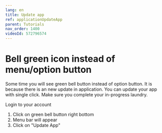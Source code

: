 ```yaml
---
lang: en
title: Update app
ref: applicationUpdateApp
parent: Tutorials
nav_order: 1400
videoId: 572796574
---
```


# Bell green icon instead of menu/option button
Some time you will see green bell button instead of option button. It is because there is an new update in application. You can update your app with single click. Make sure you complete your in-progress laundry.

Login to your account
1. Click on green bell button right bottom
1. Menu bar will appear
1. Click on "Update App"